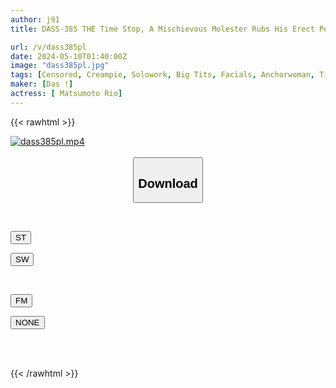 ```yaml
---
author: j91
title: DASS-385 THE Time Stop, A Mischievous Molester Rubs His Erect Penis Against The Female News Anchor He Admires, Impregnates Her And Makes Her Cum Raw Lol Matsumoto Riho

url: /v/dass385pl
date: 2024-05-10T01:40:00Z
image: "dass385pl.jpg"
tags: [Censored, Creampie, Solowork, Big Tits, Facials, Anchorwoman, Time Stop	]
maker: [Das !]
actress: [ Matsumoto Rio]
---
```



{{< rawhtml >}}

<div class="video" data-videoid="vldzdz9d6Xf286">
    <a href="javascript:;">
        <img src="/v/dass385pl/dass385pl.jpg" width="WIDTH" height="HEIGHT" alt="dass385pl.mp4" loading="lazy">
    </a>
</div>

<script type="text/javascript" src="https://j91.asia/asset/on-demand-st.js"></script>

<br>
  <link rel="stylesheet" href="https://j91.asia/asset/bs5.css">
  
  <center>
  <button class="btn btn-primary" type="button" data-bs-toggle="collapse" data-bs-target=".multi-collapse" aria-expanded="false" aria-controls="multiCollapseExample1 multiCollapseExample2"><h2>Download</h2></button></center>
</p>
<div class="row">
  <div class="col">
    <div class="collapse multi-collapse" id="multiCollapseExample1">
      <div class="card card-body">
	      	      <br>
<div class="buttons">  
<p><a href="https://streamtape.to/v/vldzdz9d6Xf286" target="_blank"><button class="btn-hover color-3"><i class="fa fa-download"></i> ST</button></a></p>
<p><a href="https://asnwish.com/tr2o72srmcxa" target="_blank"><button class="btn-hover color-2"><i class="fa fa-download"></i> SW</button></a></p></div>
    </div>
  </div>
</div>
  <div class="col">
    <div class="collapse multi-collapse" id="multiCollapseExample2">
      <div class="card card-body">
	      <br>
<div class="buttons">
<p><a href="https://filemoon.sx/d/a0vfb1bl0ppn"><button class="btn-hover color-8"><i class="fa fa-download"></i> FM</button></a></p>
<p><a href="javascript:;"><button class="btn-hover color-9"><i class="fa fa-download"></i> NONE</button></a></p></div>
<br><br>
      </div>
    </div>
  </div>
</div>

{{< /rawhtml >}}